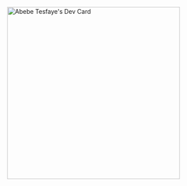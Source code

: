 <a href="https://app.daily.dev/non7043"><img src="https://api.daily.dev/devcards/0351604b3ca94e748fd02a035c211ec0.png?r=ao6" width="400" alt="Abebe Tesfaye's Dev Card"/></a>
